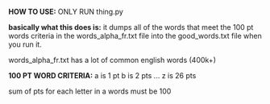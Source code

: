 **HOW TO USE:**
ONLY RUN thing.py


**basically what this does is:**
it dumps all of the words that meet the 100 pt words criteria in the words_alpha_fr.txt file into the good_words.txt file when you run it. 

words_alpha_fr.txt has a lot of common english words (400k+)


**100 PT WORD CRITERIA:**
a is 1 pt
b is 2 pts
...
z is 26 pts

sum of pts for each letter in a words must be 100
